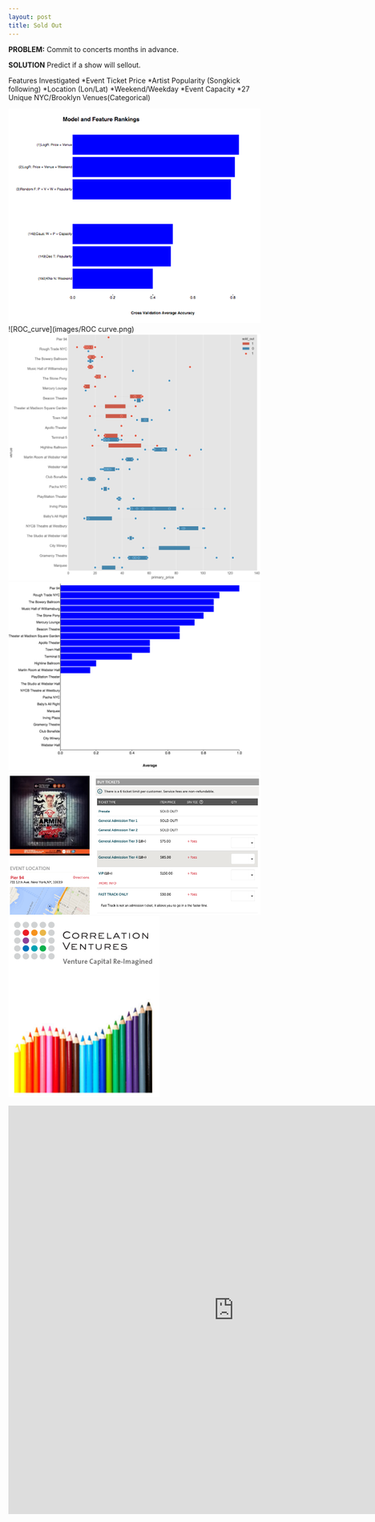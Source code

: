 ```yaml
---
layout: post
title: Sold Out
---
```

**PROBLEM:** 
Commit to concerts months in advance.

**SOLUTION**
Predict if a show will sellout. 

Features Investigated
*Event Ticket Price 
*Artist Popularity (Songkick following)
*Location (Lon/Lat)
*Weekend/Weekday
*Event Capacity
*27 Unique NYC/Brooklyn Venues(Categorical)

![model_rankings](images/modelrankings.png)
![ROC_curve](images/ROC curve.png)
![price_distributions](images/pricedist.png)
![percent_sold_out](images/PercentSoldOut.png)
![AVB](images/Pier94AVB.png)
![Correlation](images/CorrelationVC.png)



<html lang="en">
  <head>
    <meta charset="utf-8">
    <title>D3 Basics</title>
    <script src="http://d3js.org/d3.v3.min.js"></script>
  </head>
<body>

   
  <iframe width="900" height="815" src="https://www.youtube.com/embed/DMcmLPIZVfA" frameborder="0" allowfullscreen></iframe>



</body>
</html>
